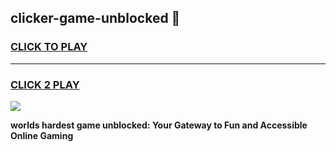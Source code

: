 
## clicker-game-unblocked 👋
<h3>
<a href="https://premium.freeplayer.one?title=clicker-game-unblocked&ref=14F">CLICK TO PLAY</a></h3>
<hr>

<h3>
<a href="https://premium.freeplayer.one?title=clicker-game-unblocked&ref=14F">CLICK 2 PLAY</a>
  
</h3>

<a href="https://premium.freeplayer.one?title=clicker-game-unblocked&ref=12F/"><img src="https://clearcache.store/games.png"></a>


**worlds hardest game unblocked: Your Gateway to Fun and Accessible Online Gaming**
